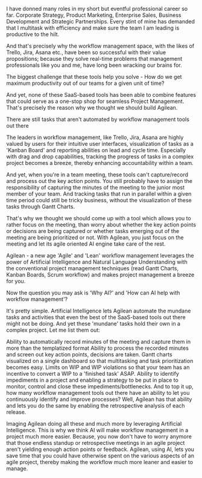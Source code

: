 I have donned many roles in my short but eventful professional career so far. Corporate Strategy, Product Marketing, Enterprise Sales, Business Development and Strategic Partnerships. Every stint of mine has demanded that I multitask with efficiency and make sure the team I am leading is productive to the hilt.



And that's precisely why the workflow management space, with the likes of Trello, Jira, Asana etc., have been so successful with their value propositions; because they solve real-time problems that management professionals like you and me, have long been wracking our brains for.



The biggest challenge that these tools help you solve - How do we get maximum productivity out of our teams for a given unit of time?

And yet, none of these SaaS-based tools has been able to combine features that could serve as a one-stop shop for seamless Project Management. That's precisely the reason why we thought we should build Agilean.



There are still tasks that aren't automated by workflow management tools out there

The leaders in workflow management, like Trello, Jira, Asana are highly valued by users for their intuitive user interfaces, visualization of tasks as a 'Kanban Board' and reporting abilities on lead and cycle time. Especially with drag and drop capabilities, tracking the progress of tasks in a complex project becomes a breeze, thereby enhancing accountability within a team.



And yet, when you're in a team meeting, these tools can't capture/record and process out the key action points. You still probably have to assign the responsibility of capturing the minutes of the meeting to the junior most member of your team. And tracking tasks that run in parallel within a given time period could still be tricky business, without the visualization of these tasks through Gantt Charts.



That's why we thought we should come up with a tool which allows you to rather focus on the meeting, than worry about whether the key action points or decisions are being captured or whether tasks emerging out of the meeting are being prioritized or not. With Agilean, you just focus on the meeting and let its agile oriented AI engine take care of the rest.

Agilean - a new age 'Agile' and 'Lean' workflow management leverages the power of Artificial Intelligence and Natural Language Understanding with the conventional project management techniques (read Gantt Charts, Kanban Boards, Scrum workflow) and makes project management a breeze for you.



Now the question you may ask is 'Why AI?' and 'How can AI help with workflow management'?

It's pretty simple. Artificial Intelligence lets Agilean automate the mundane tasks and activities that even the best of the SaaS-based tools out there might not be doing. And yet these 'mundane' tasks hold their own in a complex project. Let me list them out:



Ability to automatically record minutes of the meeting and capture them in more than the templatized format
Ability to process the recorded minutes and screen out key action points, decisions are taken.
Gantt charts visualized on a single dashboard so that multitasking and task prioritization becomes easy.
Limits on WIP and WIP violations so that your team has an incentive to convert a WIP to a 'finished task' ASAP.
Ability to identify impediments in a project and enabling a strategy to be put in place to monitor, control and close these impediments/bottlenecks.
And to top it up, how many workflow management tools out there have an ability to let you continuously identify and improve processes? Well, Agilean has that ability and lets you do the same by enabling the retrospective analysis of each release.



Imaging Agilean doing all these and much more by leveraging Artificial Intelligence. This is why we think AI will make workflow management in a project much more easier. Because, you now don't have to worry anymore that those endless standup or retrospective meetings in an agile project aren't yielding enough action points or feedback. Agilean, using AI, lets you save time that you could have otherwise spent on the various aspects of an agile project, thereby making the workflow much more leaner and easier to manage.
